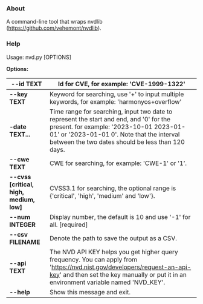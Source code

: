 ### About

A command-line tool that wraps nvdlib (https://github.com/vehemont/nvdlib).

### Help

Usage: nvd.py [OPTIONS]

**Options:**

| --id TEXT                                | Id for CVE, for example: 'CVE-1999-1322'                     |
| ---------------------------------------- | ------------------------------------------------------------ |
| **--key TEXT**                           | Keyword for searching, use '+' to input multiple keywords, for example: 'harmonyos+overflow' |
| **-date TEXT...**                        | Time range for searching, input two date to represent the start and end, and '0' for the present. for example: '2023-10-01 2023-01-01' or '2023-01-01 0'. Note that the interval between the two dates should be less than 120 days. |
| **--cwe TEXT**                           | CWE for searching, for example: 'CWE-1' or '1’.              |
| **--cvss [critical, high, medium, low]** | CVSS3.1 for searching, the optional range is {'critical', 'high', 'medium' and 'low'}. |
| **--num INTEGER**                        | Display number, the default is 10 and use '-1' for all.  [required] |
| **--csv FILENAME**                       | Denote the path to save the output as a CSV.                 |
| **--api TEXT**                           | The NVD API KEY helps you get higher query frequency. You can apply from 'https://nvd.nist.gov/developers/request-an-api-key' and then set the key manually or  put it in an environment variable named  'NVD_KEY'. |
| **--help**                               | Show this message and exit.                                  |

